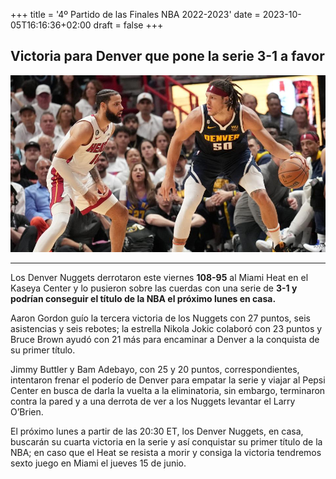 +++
title = '4º Partido de las Finales NBA 2022-2023'
date = 2023-10-05T16:16:36+02:00
draft = false
+++

## Victoria para Denver que pone la serie 3-1 a favor
![cuarto_partido](static/images/partido4.jpeg)
***
Los Denver Nuggets derrotaron este viernes **108-95** al Miami Heat en el Kaseya Center y lo pusieron sobre las cuerdas con una serie de **3-1 y podrían conseguir el título de la NBA el próximo lunes en casa.**

Aaron Gordon guío la tercera victoria de los Nuggets con 27 puntos, seis asistencias y seis rebotes; la estrella Nikola Jokic colaboró con 23 puntos y Bruce Brown ayudó con 21 más para encaminar a Denver a la conquista de su primer título.

Jimmy Buttler y Bam Adebayo, con 25 y 20 puntos, correspondientes, intentaron frenar el poderío de Denver para empatar la serie y viajar al Pepsi Center en busca de darla la vuelta a la eliminatoria, sin embargo, terminaron contra la pared y a una derrota de ver a los Nuggets levantar el Larry O’Brien.

El próximo lunes a partir de las 20:30 ET, los Denver Nuggets, en casa, buscarán su cuarta victoria en la serie y así conquistar su primer título de la NBA; en caso que el Heat se resista a morir y consiga la victoria tendremos sexto juego en Miami el jueves 15 de junio.